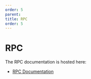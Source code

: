 ```yaml
---
order: 5
parent:
title: RPC
order: 5
---
```


# RPC

The RPC documentation is hosted here:

- [RPC Documentation](https://docs.cometbft.com/v0.34/rpc)
